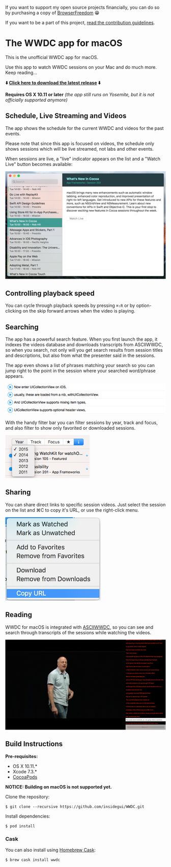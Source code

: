 If you want to support my open source projects financially, you can do so by purchasing a copy of [BrowserFreedom](https://getbrowserfreedom.com) 😁

If you want to be a part of this project, [read the contribution guidelines](CONTRIBUTING.md).

# The WWDC app for macOS

This is the unofficial WWDC app for macOS.

Use this app to watch WWDC sessions on your Mac and do much more. Keep reading...

**⬇️ [Click here to download the latest release](https://raw.githubusercontent.com/insidegui/WWDC/master/Releases/WWDC_latest.zip) ⬇️**

**Requires OS X 10.11 or later** *(the app still runs on Yosemite, but it is not officially supported anymore)*

## Schedule, Live Streaming and Videos

The app shows the schedule for the current WWDC and videos for the past events.

Please note that since this app is focused on videos, the schedule only shows sessions which will be live streamed, not labs and other events.

When sessions are live, a "live" indicator appears on the list and a "Watch Live" button becomes available:

![Schedule Screenshot](screenshots/screenshot-schedule.png)

## Controlling playback speed

You can cycle through playback speeds by pressing `⌘⇧R` or by option-clicking on the skip forward arrows when the video is playing.

## Searching

The app has a powerful search feature. When you first launch the app, it indexes the videos database and downloads transcripts from ASCIIWWDC, so when you search, not only will you get search results from session titles and descriptions, but also from what the presenter said in the sessions.

The app even shows a list of phrases matching your search so you can jump right to the point in the session where your searched word/phrase appears.

![Transcript Search](screenshots/transcriptsearch.png)

With the handy filter bar you can filter sessions by year, track and focus, and also filter to show only favorited or downloaded sessions.

![Transcript Search](screenshots/filterbar.png)
	
## Sharing

You can share direct links to specific session videos. Just select the session on the list and ⌘C to copy it's URL, or use the right-click menu.

![rightmenushare](screenshots/rightmenushare.png)

## Reading

WWDC for macOS is integrated with [ASCIIWWDC](http://asciiwwdc.com), so you can see and search through transcripts of the sessions while watching the videos.

![screenshot2](screenshots/screenshot2.png)

## Build Instructions

**Pre-requisites:**

- OS X 10.11.*
- Xcode 7.3.*
- [CocoaPods](https://cocoapods.org)

**NOTICE: Building on macOS is not supported yet.**

Clone the repository:

	$ git clone --recursive https://github.com/insidegui/WWDC.git

Install dependencies:

	$ pod install


### Cask

You can also install using [Homebrew Cask](http://caskroom.io):

	$ brew cask install wwdc

